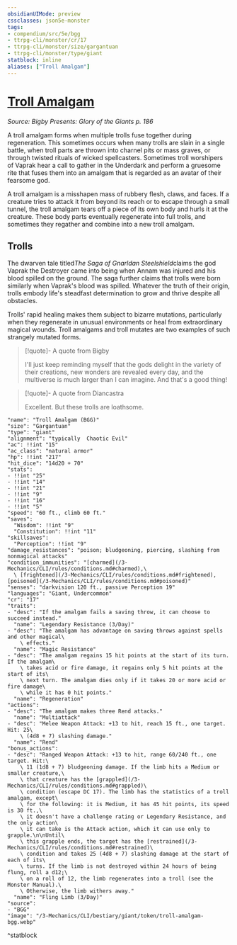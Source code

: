 ```yaml
---
obsidianUIMode: preview
cssclasses: json5e-monster
tags:
- compendium/src/5e/bgg
- ttrpg-cli/monster/cr/17
- ttrpg-cli/monster/size/gargantuan
- ttrpg-cli/monster/type/giant
statblock: inline
aliases: ["Troll Amalgam"]
---
```

# [Troll Amalgam](3-Mechanics\CLI\bestiary\giant/troll-amalgam-bgg.md)
*Source: Bigby Presents: Glory of the Giants p. 186*  

A troll amalgam forms when multiple trolls fuse together during regeneration. This sometimes occurs when many trolls are slain in a single battle, when troll parts are thrown into charnel pits or mass graves, or through twisted rituals of wicked spellcasters. Sometimes troll worshipers of Vaprak hear a call to gather in the Underdark and perform a gruesome rite that fuses them into an amalgam that is regarded as an avatar of their fearsome god.

A troll amalgam is a misshapen mass of rubbery flesh, claws, and faces. If a creature tries to attack it from beyond its reach or to escape through a small tunnel, the troll amalgam tears off a piece of its own body and hurls it at the creature. These body parts eventually regenerate into full trolls, and sometimes they regather and combine into a new troll amalgam.

## Trolls

The dwarven tale titled*The Saga of Gnarldan Steelshield*claims the god Vaprak the Destroyer came into being when Annam was injured and his blood spilled on the ground. The saga further claims that trolls were born similarly when Vaprak's blood was spilled. Whatever the truth of their origin, trolls embody life's steadfast determination to grow and thrive despite all obstacles.

Trolls' rapid healing makes them subject to bizarre mutations, particularly when they regenerate in unusual environments or heal from extraordinary magical wounds. Troll amalgams and troll mutates are two examples of such strangely mutated forms.

> [!quote]- A quote from Bigby  
> 
> I'll just keep reminding myself that the gods delight in the variety of their creations, new wonders are revealed every day, and the multiverse is much larger than I can imagine. And that's a good thing!

> [!quote]- A quote from Diancastra  
> 
> Excellent. But these trolls are loathsome.


```statblock
"name": "Troll Amalgam (BGG)"
"size": "Gargantuan"
"type": "giant"
"alignment": "typically  Chaotic Evil"
"ac": !!int "15"
"ac_class": "natural armor"
"hp": !!int "217"
"hit_dice": "14d20 + 70"
"stats":
- !!int "25"
- !!int "14"
- !!int "21"
- !!int "9"
- !!int "16"
- !!int "5"
"speed": "60 ft., climb 60 ft."
"saves":
  "Wisdom": !!int "9"
  "Constitution": !!int "11"
"skillsaves":
  "Perception": !!int "9"
"damage_resistances": "poison; bludgeoning, piercing, slashing from nonmagical attacks"
"condition_immunities": "[charmed](/3-Mechanics/CLI/rules/conditions.md#charmed),\
  \ [frightened](/3-Mechanics/CLI/rules/conditions.md#frightened), [poisoned](/3-Mechanics/CLI/rules/conditions.md#poisoned)"
"senses": "darkvision 120 ft., passive Perception 19"
"languages": "Giant, Undercommon"
"cr": "17"
"traits":
- "desc": "If the amalgam fails a saving throw, it can choose to succeed instead."
  "name": "Legendary Resistance (3/Day)"
- "desc": "The amalgam has advantage on saving throws against spells and other magical\
    \ effects."
  "name": "Magic Resistance"
- "desc": "The amalgam regains 15 hit points at the start of its turn. If the amalgam\
    \ takes acid or fire damage, it regains only 5 hit points at the start of its\
    \ next turn. The amalgam dies only if it takes 20 or more acid or fire damage\
    \ while it has 0 hit points."
  "name": "Regeneration"
"actions":
- "desc": "The amalgam makes three Rend attacks."
  "name": "Multiattack"
- "desc": "Melee Weapon Attack: +13 to hit, reach 15 ft., one target. Hit: 25\
    \ (4d8 + 7) slashing damage."
  "name": "Rend"
"bonus_actions":
- "desc": "Ranged Weapon Attack: +13 to hit, range 60/240 ft., one target. Hit:\
    \ 11 (1d8 + 7) bludgeoning damage. If the limb hits a Medium or smaller creature,\
    \ that creature has the [grappled](/3-Mechanics/CLI/rules/conditions.md#grappled)\
    \ condition (escape DC 17). The limb has the statistics of a troll amalgam, except\
    \ for the following: it is Medium, it has 45 hit points, its speed is 30 ft.,\
    \ it doesn't have a challenge rating or Legendary Resistance, and the only action\
    \ it can take is the Attack action, which it can use only to grapple.\n\nUntil\
    \ this grapple ends, the target has the [restrained](/3-Mechanics/CLI/rules/conditions.md#restrained)\
    \ condition and takes 25 (4d8 + 7) slashing damage at the start of each of its\
    \ turns. If the limb is not destroyed within 24 hours of being flung, roll a d12;\
    \ on a roll of 12, the limb regenerates into a troll (see the Monster Manual).\
    \ Otherwise, the limb withers away."
  "name": "Fling Limb (3/Day)"
"source":
- "BGG"
"image": "/3-Mechanics/CLI/bestiary/giant/token/troll-amalgam-bgg.webp"
```
^statblock